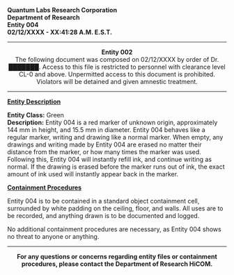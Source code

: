 **Quantum Labs Research Corporation** </br>
**Department of Research** </br>
**Entity 004** </br>
**02/12/XXXX - XX:41:28 A.M. E.S.T.** </br>

---

<p align="center">
  <b>Entity 002</b> </br>
  The following document was composed on 02/12/XXXX by order of Dr. ███████. Access to this file is restricted to personnel with clearance level CL-0 and above. Unpermitted access to this document is prohibited. Violators will be detained and given amnestic treatment.
</p>

---

**<ins>Entity Description</ins>**

**Entity Class:** Green </br>
**Description:** Entity 004 is a red marker of unknown origin, approximately 144 mm in height, and 15.5 mm in diameter. Entity 004 behaves like a regular marker, writing and drawing like a normal marker. When empty, any drawings and writing made by Entity 004 are erased no matter their distance from the marker, or how many times the marker was used. Following this, Entity 004 will instantly refill ink, and continue writing as normal. If the drawing is erased before the marker runs out of ink, the exact amount of ink used will instantly appear back in the marker.


**<ins>Containment Procedures</ins>**

Entity 004 is to be contained in a standard object containment cell, surrounded by white padding on the ceiling, floor, and walls. All uses are to be recorded, and anything drawn is to be documented and logged.

No additional containment procedures are necessary, as Entity 004 shows no threat to anyone or anything.

---

<p align="center">
  <b>For any questions or concerns regarding entity files or containment procedures, please contact the Department of Research HiCOM.</b>
</p>
